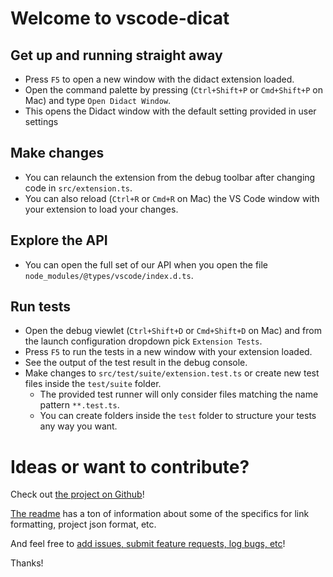 # Welcome to vscode-dicat

## Get up and running straight away

* Press `F5` to open a new window with the didact extension loaded.
* Open the command palette by pressing (`Ctrl+Shift+P` or `Cmd+Shift+P` on Mac) and type `Open Didact Window`.
* This opens the Didact window with the default setting provided in user settings

## Make changes

* You can relaunch the extension from the debug toolbar after changing code in `src/extension.ts`.
* You can also reload (`Ctrl+R` or `Cmd+R` on Mac) the VS Code window with your extension to load your changes.

## Explore the API

* You can open the full set of our API when you open the file `node_modules/@types/vscode/index.d.ts`.

## Run tests

* Open the debug viewlet (`Ctrl+Shift+D` or `Cmd+Shift+D` on Mac) and from the launch configuration dropdown pick `Extension Tests`.
* Press `F5` to run the tests in a new window with your extension loaded.
* See the output of the test result in the debug console.
* Make changes to `src/test/suite/extension.test.ts` or create new test files inside the `test/suite` folder.
  * The provided test runner will only consider files matching the name pattern `**.test.ts`.
  * You can create folders inside the `test` folder to structure your tests any way you want.

# Ideas or want to contribute?

Check out [the project on Github](https://github.com/bfitzpat/vscode-didact)! 

[The readme](https://github.com/bfitzpat/vscode-didact/blob/master/README.md) has a ton of information about some of the specifics for link formatting, project json format, etc. 

And feel free to [add issues, submit feature requests, log bugs, etc](https://github.com/bfitzpat/vscode-didact/issues)!

Thanks!
